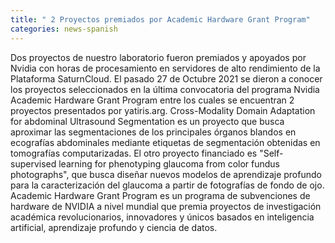 ```yaml
---
title: " 2 Proyectos premiados por Academic Hardware Grant Program"
categories: news-spanish
---
```


<div class="image-post-container">
    <img src="https://www.us.es/sites/default/files/noticia/academicHardwareGrantProgram_0.jpg" title="" />
</div>
Dos proyectos de nuestro laboratorio fueron premiados y apoyados por Nvidia con horas de procesamiento en servidores de alto rendimiento de la Plataforma SaturnCloud. El pasado 27 de Octubre 2021 se dieron a conocer los proyectos seleccionados en la última convocatoria del programa Nvidia Academic Hardware Grant Program entre los cuales se encuentran 2 proyectos presentados por yatiris.arg. 
Cross-Modality Domain Adaptation for abdominal Ultrasound Segmentation es un proyecto que busca aproximar las segmentaciones de los principales órganos blandos en ecografías abdominales mediante etiquetas de segmentación obtenidas en tomografías computarizadas.
El otro proyecto financiado es "Self-supervised learning for phenotyping glaucoma from color fundus photographs", que busca diseñar nuevos modelos de aprendizaje profundo para la caracterización del glaucoma a partir de fotografías de fondo de ojo.
Academic Hardware Grant Program es un programa de subvenciones de hardware de NVIDIA a nivel mundial que premia proyectos de investigación académica revolucionarios, innovadores y únicos basados en inteligencia artificial, aprendizaje profundo y ciencia de datos. 
